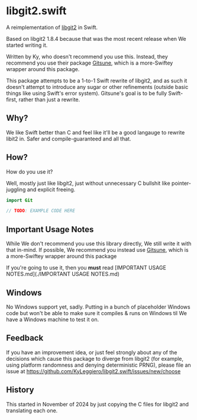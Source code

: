 #  libgit2.swift

A reimplementation of [libgit2](https://github.com/libgit2/libgit2) in Swift.

Based on libgit2 1.8.4 because that was the most recent release when We started writing it.

Written by Ky, who doesn't recommend you use this. Instead, they recommend you use their package [Gitsune](https://GitHub.com/KyNorthstar/Gitsune), which is a more-Swiftey wrapper around this package.

This package attempts to be a 1-to-1 Swift rewrite of libgit2, and as such it doesn't attempt to introduce any sugar or other refinements (outside basic things like using Swift's error system). Gitsune's goal is to be fully Swift-first, rather than just a rewrite.



## Why?

We like Swift better than C and feel like it'll be a good langauge to rewrite libit2 in. Safer and compile-guaranteed and all that.



## How?

How do you use it?

Well, mostly just like libgit2, just without unnecessary C bullshit like pointer-juggling and explicit freeing.

```swift
import Git

// TODO: EXAMPLE CODE HERE
```



## Important Usage Notes

While We don't recommend you use this library directly, We still write it with that in-mind. If possible, We recommend you instead use [Gitsune](https://GitHub.com/KyNorthstar/Gitsune), which is a more-Swiftey wrapper around this package

If you're going to use it, then you **must** read [IMPORTANT USAGE NOTES.md](./IMPORTANT USAGE NOTES.md)



## Windows

No Windows support yet, sadly. Putting in a bunch of placeholder Windows code but won't be able to make sure it compiles & runs on Windows til We have a Windows machine to test it on.



## Feedback

If you have an improvement idea, or just feel strongly about any of the decisions which cause this package to diverge from libgit2 (for example, using platform randomness and denying deterministic PRNG), please file an issue at https://github.com/KyLeggiero/libgit2.swift/issues/new/choose



## History

This started in November of 2024 by just copying the C files for libgit2 and translating each one. 
